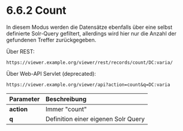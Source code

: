 # 6.6.2 Count

In diesem Modus werden die Datensätze ebenfalls über eine selbst definierte Solr-Query gefiltert, allerdings wird hier nur die Anzahl der gefundenen Treffer zurückgegeben.

Über REST:

```text
https://viewer.example.org/viewer/rest/records/count/DC:varia/
```

Über Web-API Servlet \(deprecated\):

```text
https://viewer.example.org/viewer/api?action=count&q=DC:varia
```

| **Parameter**  | Beschreibung |
| :--- | :--- |
| **action** | Immer "count" |
| **q**  | Definition einer eigenen Solr Query |

